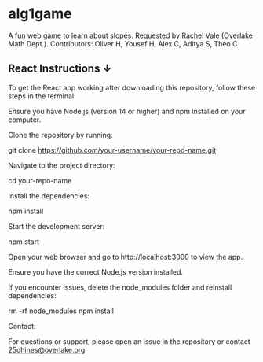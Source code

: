 # alg1game
A fun web game to learn about slopes. Requested by Rachel Vale (Overlake Math Dept.). Contributors: Oliver H, Yousef H, Alex C, Aditya S, Theo C

## React Instructions ↓

To get the React app working after downloading this repository, follow these steps in the terminal:

Ensure you have Node.js (version 14 or higher) and npm installed on your computer.

Clone the repository by running:

 git clone https://github.com/your-username/your-repo-name.git

Navigate to the project directory:

 cd your-repo-name

Install the dependencies:

 npm install

Start the development server:

 npm start
 
Open your web browser and go to http://localhost:3000 to view the app.

Ensure you have the correct Node.js version installed.

If you encounter issues, delete the node_modules folder and reinstall dependencies:
 
rm -rf node_modules
npm install

Contact:

For questions or support, please open an issue in the repository or contact 25ohines@overlake.org
